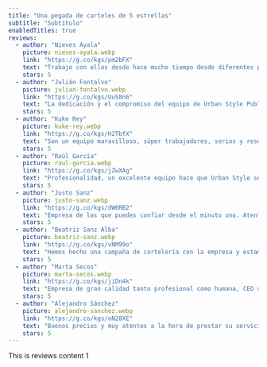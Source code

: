 ```yaml
---
title: "Una pegada de carteles de 5 estrellas"
subtitle: "Subtítulo"
enabledTitles: true
reviews:
  - author: "Nieves Ayala"
    picture: nieves-ayala.webp
    link: "https://g.co/kgs/pm2bFX"
    text: "Trabajo con ellos desde hace mucho tiempo desde diferentes proyectos y siempre me han tratado con profesionalidad pero también de una forma muy cercana, tanto que nunca he tenido la sensación de que me fuese a quedar sin el trabajo hecho satisfactoriamente. Si hay algún problema, su posición es siempre la de intentar ayudar para resolverlo."
    stars: 5
  - author: "Julián Fontalvo"
    picture: julian-fontalvo.webp
    link: "https://g.co/kgs/UuS8n6"
    text: "La dedicación y el compromiso del equipo de Urban Style Publicity es digno de mención. Los recomiendo sin dudarlo a cualquier empresa que busque una solución efectiva para llevar a cabo sus promociones. Trato personalizado y dedicación absoluta. Enhorabuena a lUrban Style Publicity por su trabajo y servicio de calidad!"
    stars: 5
  - author: "Kuke Rey"
    picture: kuke-rey.webp
    link: "https://g.co/kgs/H2TbfX"
    text: "Son un equipo maravilloso, súper trabajadores, serios y resolutivos. Trabajar con ellos te asegura que las cosas van a salir bien y a tiempo, y como personas son para ponerles un monumento. Sois los mejores!!"
    stars: 5
  - author: "Raúl García"
    picture: raul-garcia.webp
    link: "https://g.co/kgs/jZwXAg"
    text: "Profesionalidad, un excelente equipo hace que Urban Style sea una empresa de referencia en el sector de las artes gráficas."
    stars: 5
  - author: "Justo Sanz"
    picture: justo-sanz.webp
    link: "https://g.co/kgs/dW6RB2"
    text: "Empresa de las que puedes confiar desde el minuto uno. Atentos, resolutivos y se adaptan con facilidad. Excelentes!!"
    stars: 5
  - author: "Beatriz Sanz Alba"
    picture: beatriz-sanz.webp
    link: "https://g.co/kgs/vNM99o"
    text: "Hemos hecho una campaña de cartelería con la empresa y estamos muy contentos con el resultado. Hemos visto el cartel muchas veces por Madrid. Además nos imprimieron carteles para venta y también estamos muy contentos. El trato es personal y cercano."
    stars: 5
  - author: "Marta Secos"
    picture: marta-secos.webp
    link: "https://g.co/kgs/jiDn4k"
    text: "Empresa de gran calidad tanto profesional como humana, CEO de la empresa súper atento y simpático, un placer trabajar con vosotros."
    stars: 5
  - author: "Alejandro Sánchez"
    picture: alejandro-sanchez.webp
    link: "https://g.co/kgs/oN28XE"
    text: "Buenos precios y muy atentos a la hora de prestar su servicio."
    stars: 5
---
```


This is reviews content 1
